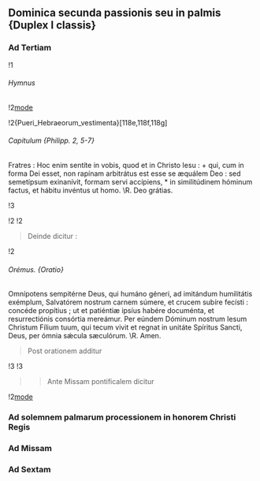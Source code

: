 ## Dominica secunda passionis seu in palmis {Duplex I classis}

### Ad Tertiam

!1[](deus)

###### Hymnus

!2[mode](Nunc_Sancte)

!2{Pueri_Hebraeorum_vestimenta}[118e,118f,118g]

###### Capitulum {Philipp. 2, 5-7}

Fratres : Hoc enim sentíte in vobis, quod et in Christo Iesu : +
qui, cum in forma Dei esset, non rapínam arbitrátus est esse se æquálem Deo :
sed semetípsum exinanívit, formam servi accípiens, \*
in similitúdinem hóminum factus, et hábitu invéntus ut homo.
\R. Deo grátias.

!3[](versiculi/erue_a_framea)

!2[](varia/kyrie_eleison)
!2[](varia/pater_noster_secreto)

> Deinde dicitur :

!2[](versiculi/dominus_vobiscum)

###### Orémus. {Oratio}

Omnípotens sempitérne Deus, qui humáno géneri,
ad imitándum humilitátis exémplum, Salvatórem nostrum carnem súmere,
et crucem subíre fecísti : concéde propítius ; ut et patiéntiæ ipsíus habére documénta,
et resurrectiónis consórtia mereámur.
Per eúndem Dóminum nostrum Iesum Christum Fílium tuum,
qui tecum vivit et regnat in unitáte Spíritus Sancti, Deus, per ómnia sǽcula sæculórum.
\R. Amen.

> Post orationem additur

!3[](versiculi/dominus_vobiscum)
!3[](versiculi/benedicamus_domino.simplex)

>> Ante Missam pontificalem dicitur

!2[mode](versiculi/benedicamus_domino.pontificalis)

### Ad solemnem palmarum processionem in honorem Christi Regis

### Ad Missam

### Ad Sextam

